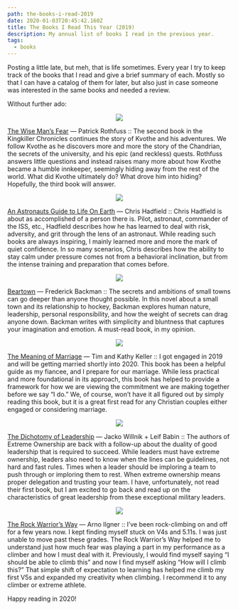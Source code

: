 ```yaml
---
path: the-books-i-read-2019
date: 2020-01-03T20:45:42.160Z
title: The Books I Read This Year (2019)
description: My annual list of books I read in the previous year.
tags:
  - books
---
```

Posting a little late, but meh, that is life sometimes. Every year I try to keep track of the books that I read and give a brief summary of each. Mostly so that I can have a catalog of them for later, but also just in case someone was interested in the same books and needed a review.

Without further ado:

<center> 

![](https://miro.medium.com/max/310/1*xybNcWZHimTPT_0UZc5T3w.jpeg)

</center>

[The Wise Man’s Fear](https://www.amazon.com/Wise-Mans-Fear-Kingkiller-Chronicles/dp/0756404738/ref=tmm_hrd_swatch_0?_encoding=UTF8&qid=&sr=) — Patrick Rothfuss :: The second book in the Kingkiller Chronicles continues the story of Kvothe and his adventures. We follow Kvothe as he discovers more and more the story of the Chandrian, the secrets of the university, and his epic (and reckless) quests. Rothfuss answers little questions and instead raises many more about how Kvothe became a humble innkeeper, seemingly hiding away from the rest of the world. What did Kvothe ultimately do? What drove him into hiding? Hopefully, the third book will answer.

<center> 

![](https://miro.medium.com/max/326/1*t7OgHwQUlEi4xOo2O5Hj3A.jpeg)

</center>

[An Astronauts Guide to Life On Earth](https://www.amazon.com/Astronauts-Guide-Life-Earth-Determination/dp/0316253030/ref=sr_1_1?crid=24FOQCXV2JWD2&keywords=an+astronauts+guide+to+life+on+earth&qid=1577916896&s=books&sprefix=an+as%2Cstripbooks%2C150&sr=1-1) — Chris Hadfield :: Chris Hadfield is about as accomplished of a person there is. Pilot, astronaut, commander of the ISS, etc., Hadfield describes how he has learned to deal with risk, adversity, and grit through the lens of an astronaut. While reading such books are always inspiring, I mainly learned more and more the mark of quiet confidence. In so many scenarios, Chris describes how the ability to stay calm under pressure comes not from a behavioral inclination, but from the intense training and preparation that comes before.

<center> 

![](https://miro.medium.com/max/324/1*A5Abeep-DhkTiNlQrofweg.jpeg)

</center>

[Beartown](https://www.amazon.com/Beartown-Novel-Fredrik-Backman/dp/150116077X/ref=sr_1_1?keywords=beartown&qid=1577917178&s=books&sr=1-1) — Frederick Backman :: The secrets and ambitions of small towns can go deeper than anyone thought possible. In this novel about a small town and its relationship to hockey, Backman explores human nature, leadership, personal responsibility, and how the weight of secrets can drag anyone down. Backman writes with simplicity and bluntness that captures your imagination and emotion. A must-read book, in my opinion.

<center> 

![](https://miro.medium.com/max/315/1*TJ7SXbXEifZ8NkQVFv-nAw.jpeg)

</center>

[The Meaning of Marriage](https://www.amazon.com/Meaning-Marriage-Facing-Complexities-Commitment/dp/1594631875/ref=sr_1_1?crid=1KPIINYK8VRVB&keywords=the+meaning+of+marriage+tim+keller&qid=1577917453&s=books&sprefix=the+meaning+of+%2Cstripbooks%2C160&sr=1-1) — Tim and Kathy Keller :: I got engaged in 2019 and will be getting married shortly into 2020. This book has been a helpful guide as my fiancee, and I prepare for our marriage. While less practical and more foundational in its approach, this book has helped to provide a framework for how we are viewing the commitment we are making together before we say “I do.” We, of course, won’t have it all figured out by simply reading this book, but it is a great first read for any Christian couples either engaged or considering marriage.

<center> 

![](https://miro.medium.com/max/324/1*XIediIKl25fqD4qLQg54sA.jpeg)

</center>

[The Dichotomy of Leadership](https://www.amazon.com/Dichotomy-Leadership-Balancing-Challenges-Ownership/dp/1250195772/ref=sr_1_2?keywords=The+Dichotomy+of+Leadership&qid=1577918055&s=books&sr=1-2) — Jacko Willnik + Leif Babin :: The authors of Extreme Ownership are back with a follow-up about the duality of good leadership that is required to succeed. While leaders must have extreme ownership, leaders also need to know when the lines can be guidelines, not hard and fast rules. Times when a leader should be imploring a team to push through or imploring them to rest. When extreme ownership means proper delegation and trusting your team. I have, unfortunately, not read their first book, but I am excited to go back and read up on the characteristics of great leadership from these exceptional military leaders.

<center> 

![](https://miro.medium.com/max/337/1*HTApRkBY35VaisBGnAQJ0A.jpeg)

</center>

[The Rock Warrior’s Way](https://www.amazon.com/Rock-Warriors-Way-Training-Climbers/dp/0974011215/ref=sr_1_1?crid=ZIGTQCTAZKKO&keywords=the+rock+warriors+way&qid=1577918306&s=books&sprefix=the+rock+war%2Cstripbooks%2C153&sr=1-1) — Arno Ilgner :: I’ve been rock-climbing on and off for a few years now. I kept finding myself stuck on V4s and 5.11s. I was just unable to move past these grades. The Rock Warrior’s Way helped me to understand just how much fear was playing a part in my performance as a climber and how I must deal with it. Previously, I would find myself saying “I should be able to climb this” and now I find myself asking “How will I climb this?” That simple shift of expectation to learning has helped me climb my first V5s and expanded my creativity when climbing. I recommend it to any climber or extreme athlete.

Happy reading in 2020!